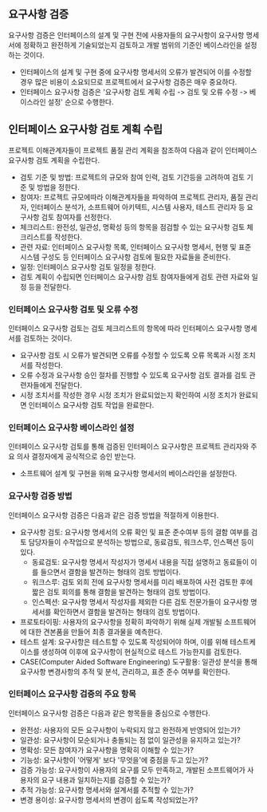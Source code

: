 ## 요구사항 검증

요구사항 검증은 인터페이스의 설계 및 구현 전에 사용자들의 요구사항이 요구사항 명세서에 정확하고 완전하게 기술되었는지 검토하고 개발 범위의 기준인 베이스라인을 설정하는 것이다.

- 인터페이스의 설계 및 구현 중에 요구사항 명세서의 오류가 발견되어 이를 수정할 경우 많은 비용이 소요되므로 프로젝트에서 요구사항 검증은 매우 중요하다.
- 인터페이스 요구사항 검증은 '요구사항 검토 계획 수립 -> 검토 및 오류 수정 -> 베이스라인 설정' 순으로 수행한다.

## 인터페이스 요구사항 검토 계획 수립

프로젝트 이해관계자들이 프로젝트 품질 관리 계획을 참조하여 다음과 같이 인터페이스 요구사항 검토 계획을 수립한다.

- 검토 기준 및 방법: 프로젝트의 규모와 참여 인력, 검토 기간등을 고려하여 검토 기준 및 방법을 정한다.
- 참여자: 프로젝트 규모에따라 이해관계자들을 파악하여 프로젝트 관리자, 품질 관리자, 인터페이스 분석가, 소프트웨어 아키텍트, 시스템 사용자, 테스트 관리자 등 요구사항 검토 참여자를 선정한다.
- 체크리스트: 완전성, 일관성, 명확성 등의 항목을 점검할 수 있는 요구사항 검토 체크리스트를 작성한다.
- 관련 자료: 인터페이스 요구사항 목록, 인터페이스 요구사항 명세서, 현행 및 표준 시스템 구성도 등 인터페이스 요구사항 검토에 필요한 자료들을 준비한다.
- 일정: 인터페이스 요구사항 검토 일정을 정한다.
- 검토 계획이 수립되면 인터페이스 요구사항 검토 참여자들에게 검토 관련 자료와 일정 등을 전달한다.

### 인터페이스 요구사항 검토 및 오류 수정

인터페이스 요구사항 검토는 검토 체크리스트의 항목에 따라 인터페이스 요구사항 명세서를 검토하는 것이다.

- 요구사항 검토 시 오류가 발견되면 오류를 수정할 수 있도록 오류 목록과 시정 조치서를 작성한다.
- 오류 수정과 요구사항 승인 절차를 진행할 수 있도록 요구사항 검토 결과를 검토 관련자들에게 전달한다.
- 시정 조치서를 작성한 경우 시정 조치가 완료되었는지 확인하여 시정 조치가 완료되면 인터페이스 요구사항 검토 작업을 완료한다.

### 인터페이스 요구사항 베이스라인 설정

인터페이스 요구사항 검토를 통해 검증된 인터페이스 요구사항은 프로젝트 관리자와 주요 의사 결정자에게 공식적으로 승인 받는다.

- 소프트웨어 설계 및 구현을 위해 요구사항 명세서의 베이스라인을 설정한다.

### 요구사항 검증 방법

인터페이스 요구사항 검증은 다음과 같은 검증 방법을 적절하게 이용한다.

- 요구사항 검토: 요구사항 명세서의 오류 확인 및 표준 준수여부 등의 결함 여부를 검토 담당자들이 수작업으로 분석하는 방법으로, 동료검토, 워크스루, 인스펙션 등이 있다.
  - 동료검토: 요구사항 명세서 작성자가 명세서 내용을 직접 설명하고 동료들이 이를 들으면서 결함을 발견하는 형태의 검토 방법이다.
  - 워크스루: 검토 외희 전에 요구사항 명세서를 미리 배포하여 사전 검토한 후에 짧은 검토 회의를 통해 결함을 발견하는 형태의 검토 방법이다.
  - 인스펙션: 요구사항 명세서 작성자를 제외한 다른 검토 전문가들이 요구사항 명세서를 확인하면서 결함을 발견하는 형태의 검토 방법이다.
- 프로토타이핑: 사용자의 요구사항을 정확히 파악하기 위해 실제 개발될 소프트웨어에 대한 견본품을 만들어 최종 결과물을 예측한다.
- 테스트 설계: 요구사항은 테스트할 수 있도록 작성되어야 하며, 이를 위해 테스트케이스를 생성하여 이후에 요구사항이 현실적으로 테스트 가능한지를 검토한다.
- CASE(Computer Aided Software Engineering) 도구활용: 일관성 분석을 통해 요구사항 변경사항의 추적 및 분석, 관리하고, 표준 준수 여부를 확인한다.

### 인터페이스 요구사항 검증의 주요 항목

인터페이스 요구사항 검증은 다음과 같은 항목들을 중심으로 수행한다.

- 완전성: 사용자의 모든 요구사항이 누락되지 않고 완전하게 반영되어 있는가?
- 일관성: 요구사항이 모순되거나 충돌되는 점 없이 일관성을 유지하고 있는가?
- 명확성: 모든 참여자가 요구사항을 명확히 이해할 수 있는가?
- 기능성: 요구사항이 '어떻게' 보다 '무엇을'에 중점을 두고 있는가?
- 검증 가능성: 요구사항이 사용자의 요구를 모두 만족하고, 개발된 소프트웨어가 사용자의 요구 내용과 일치하는지를 검증할 수 있는가?
- 추적 가능성: 요구사항 명세서와 설계서를 추적할 수 있는가?
- 변경 용이성: 요구사항 명세서의 변경이 쉽도록 작성되었는가?
